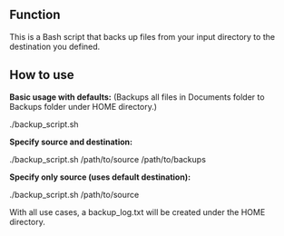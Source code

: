 ## Function
This is a Bash script that backs up files from your input directory to the destination you defined.

## How to use
**Basic usage with defaults:** 
(Backups all files in Documents folder to Backups folder under HOME directory.)

./backup_script.sh

**Specify source and destination:**

./backup_script.sh /path/to/source /path/to/backups

**Specify only source (uses default destination):**

./backup_script.sh /path/to/source

With all use cases, a backup_log.txt will be created under the HOME directory.
